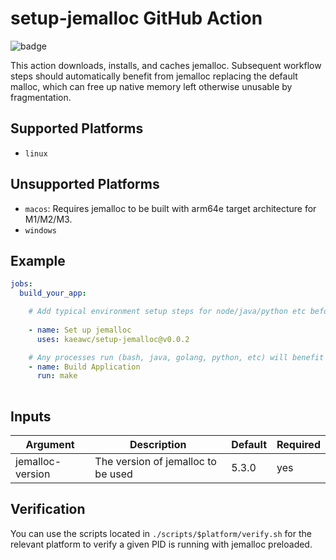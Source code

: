 # setup-jemalloc GitHub Action
![badge](https://github.com/kaeawc/setup-jemalloc/actions/workflows/commit.yml/badge.svg)

This action downloads, installs, and caches jemalloc. Subsequent workflow steps should automatically benefit from jemalloc replacing the default malloc, which can free up native memory left otherwise unusable by fragmentation.

## Supported Platforms

- `linux`

## Unsupported Platforms

- `macos`: Requires jemalloc to be built with arm64e target architecture for M1/M2/M3.
- `windows` 

## Example
```yaml
jobs:
  build_your_app:

    # Add typical environment setup steps for node/java/python etc before jemalloc
    
    - name: Set up jemalloc
      uses: kaeawc/setup-jemalloc@v0.0.2

    # Any processes run (bash, java, golang, python, etc) will benefit from using jemalloc automatically.
    - name: Build Application
      run: make
    
```

## Inputs
| Argument | Description | Default | Required |
|----------|-------------|---------|---------|
| jemalloc-version    | The version of jemalloc to be used | 5.3.0 | yes |

## Verification

You can use the scripts located in `./scripts/$platform/verify.sh` for the relevant platform
to verify a given PID is running with jemalloc preloaded.

